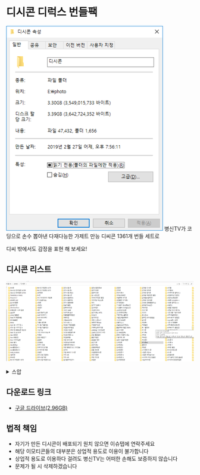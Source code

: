 ﻿# 디시콘 디럭스 번들팩
![알집](1.png)
병신TV가 코딩으로 손수 뽑아낸 다재다능한 가제트 만능 디씨콘 1361개 번들 세트로 

디씨 밖에서도 감정을 표현 해 보세요!

## 디시콘 리스트
![](2.png)
<details><summary>스압</summary>
<p>

1.  죠죠의기묘한디시콘
2. &lt;도깨비&gt; 깨비콘 통합
3. &lt;도깨비&gt; 깨비콘3
4. 101 디시콘 통합2
5. 1978411
6. 1세대 냥장콘 최신˛ver
7. 1정중한 사축콘
8. 2 칸장콘
9. 2017 달갤 케장콘
10. 2018롤드컵
11. 30참피콘
12. 30케장콘
13. 3D케장콘
14. 44빌런콘ver2
15. 586콘
16. 5등분 애니 1화
17. 5등분콘2
18. 5등분콘3
19. 6th 유댕콘
20. 6구축대와 홋포
21. 6월의 돌장콘
22. 765브라보콘
23. Aqours 내한 국뽕콘 v2
24. BB콘
25. BDZ콘
26. bt21콘
27. CB콘
28. CF 유댕콘!
29. DIO콘
30. Fate GO 만우절콘 ALTER
31. Fate GO 만우절콘 EXTRA
32. Friendship is Manly
33. Hoxycon 2
34. JANE콘 mk2
35. JBJ 수치플콘
36. jbj다용도콘
37. JohnCenaFace
38. K2병장콘 1~2차 합본
39. LGBT콘
40. LWA27움짤콘
41. M4A1의 해충박멸
42. MCU토르콘
43. MMD
44. NEW 벤 브로드콘 3
45. NEW 벤 브로드콘 4
46. NEW 벤 브로드콘 확장팩
47. NEW 빛 호 동 콘
48. New 유댕콘
49. New 유댕콘2
50. New 카구야님콘
51. NEW 통피
52. New윙콘up
53. new클장콘40 1
54. new클장콘40 2
55. node_modules
56. n설리콘
57. package-lock.json
58. package.json
59. PPAP콘
60. R6시즈 케장콘1 99개
61. R6시즈 케장콘2 42개
62. R6시즈 케장콘2 50개
63. re쯔장콘
64. RV콘
65. SNL 아이오아이 재등록
66. TT 갓죠콘16dx
67. V장콘
68. V장콘2
69. V장콘3
70. V콘
71. Walf 동방카츠콘
72. Walf 아이카츠1
73. Walf 아이카츠2
74. yarn.lock
75. ♥정세운콘♥
76. ♥정세운콘♥2
77. ㄷㅂㅂㅉ2
78. ㄹ엄콘
79. ㅌㅅㅌ
80. ㅌㅅㅌ2
81. 가렌콘
82. 가로쉬 돌장콘
83. 가브릴 드롭아웃I
84. 가브릴 드롭아웃II
85. 가윤이님
86. 가장 어두운 만와 콘
87. 가주콘
88. 간단 우중콘 7
89. 감동콘
90. 감정표현
91. 갓극기 모음
92. 갓극기와 친구들
93. 갓기머지콘 최종
94. 갓동콘
95. 강다니엘 꼬깔콘4
96. 강다니엘 덕콘
97. 강다니엘 케장콘 new
98. 강다니엘 콘
99. 강다니엘 콘2
100. 강다니엘 콘칩5
101. 강다니엘ㄳ콘
102. 강다니엘콘Beta
103. 강다니엘콘야3
104. 강다니엘콘콘콘
105. 강슬기통합
106. 강호의도리콘
107. 개구리 모음
108. 개구리콘 80선
109. 개꿀잼몰카케장콘
110. 개돼지콘
111. 개별소독정책
112. 개인사용ㅏㅏ
113. 개인용 고잠콘통합
114. 개인용 메모장콘
115. 개인용 케장콘
116. 개인용 통합몰카콘
117. 개인용 페페 V3
118. 개인용케쟝
119. 개정 레이디콘
120. 개정판씹타독구콘
121. 개좆데독구콘임시
122. 개편 탬탬콘 DLC 3개 합본
123. 갠구리
124. 갸갤 호도리 디시콘
125. 거미 3호
126. 거미 4호
127. 걸그룹여자친구1
128. 걸파스탬프콘48
129. 걸파카츠콘
130. 걸판카츠콘
131. 검~나웃긴콘
132. 게게겍 하린콘 통합
133. 게게겍의 하스스톤
134. 게이
135. 겐고로 검투사
136. 겐고로콘2
137. 격장콘 2016
138. 결경이콘2 (수정)
139. 경 찰 콘
140. 경고아이콘
141. 계란쥬리콘ver1
142. 계란쥬리콘ver2
143. 고란빵트립콘
144. 고백하는타카기양
145. 고오오급 사격케장콘
146. 고화질 팝팀에픽 수정
147. 곤충 좋은말콘
148. 골든가장콘
149. 곰갤슬기콘2
150. 공군디콘
151. 공군디콘2
152. 공평한국장콘
153. 공홈 레바콘
154. 국갤종합혀누콘
155. 국민기본콘
156. 국텐 카츠콘
157. 군갤콘
158. 군장콘
159. 군주콘
160. 굳건이콘V1
161. 귀여운 쥬쥬콘
162. 귀염뽀짝 아키콘
163. 귀염뽀짝 아키콘3
164. 균기콘모음1
165. 그 권총의 감성폭발 콘
166. 그 권총의 소녀감성 콘
167. 그냥만든케장콘
168. 그냥만든케장콘3
169. 그레모리2+흣짜콘
170. 그렘린과함께해요!
171. 극데메 움짤콘
172. 근로저스 6
173. 근본없는방도리콘3
174. 금은크리스탈콘 Alpha
175. 급식주먹콘
176. 급식충죠죠콘2
177. 긍정의 백금마스콘2
178. 기동거미 3호
179. 김민주 얼굴자랑콘
180. 김세정콘
181. 김세정콘11
182. 김세정콘12
183. 김세정콘13
184. 김세정콘2
185. 김세정콘3
186. 김세정콘9
187. 김소혜표정콘
188. 김재환 디시콘
189. 김재환 만두콘
190. 김재환 잡다콘
191. 김재환 착한련콘 통합
192. 김재환순얼해라2
193. 김채원 대유잼콘
194. 김채원 프듀통합콘 02
195. 김채원교수님콘1
196. 까마귀콘
197. 까마커콘
198. 깡깡깡
199. 깡시콘GX
200. 깡츠콘 49개 통합본
201. 깹이콘
202. 께꾸콘1
203. 꼬랑말콘
204. 꽉~ 담았다!
205. 꾸기콘
206. 꾸기콘2
207. 꾸라콘
208. 꾸라콘2
209. 꾸라콘3
210. 꾸라콘EX
211. 꿀빵 콘
212. 뀨헌콘
213. 나가토로 씨 콘
214. 나갤콘 2집Ver
215. 나갤콘 부두술사Ver
216. 나나히라 라인 한글콘
217. 나눔즈라아콘
218. 나리짤
219. 나리짤02
220. 나마쿠아콘 컬렉션 2
221. 나만당하는기만콘2
222. 나만쓰는믂장콘6
223. 나방콘 complete++
224. 나방콘 얼티밋+++
225. 나봉콘2
226. 나쁜말 데댕라콘
227. 나쁜말 에리이콘 Fin
228. 나코 귀를 기울이면콘
229. 나코 리얼리티콘1
230. 나코 베스트 통합콘
231. 나코 쇼콘 x 헐퀴
232. 나코 아이돌룸콘
233. 나코 주간아X에너지
234. 나코베스트 통합콘2
235. 나타센세 뮤즈콘
236. 나타센세 선샤인콘8
237. 나타콘 2
238. 나타콘 3
239. 나타콘 5
240. 나타콘 6
241. 나타콘 7
242. 나타콘 통합
243. 낙서소녀전선콘
244. 낚시콘
245. 남양븝유콘
246. 내가 쓸려고 만든 불법콘
247. 내가쓰려고만든포갤콘
248. 내가쓰려고만들
249. 내가쓸 5등분콘임
250. 냥냥콘3
251. 냥장콘bonus
252. 냥장콘encore
253. 냥장콘final
254. 냥장콘gift
255. 냥장콘special
256. 너굴나연콘
257. 너굴다현콘
258. 너굴맨
259. 너굴맨콘
260. 너굴미나콘
261. 너굴사나콘R
262. 너굴쯔위콘
263. 너굴콘!
264. 너무너무너무소혜콘
265. 너의 이름은콘2
266. 너의 이름은콘3
267. 너의이름은콘3
268. 네로콘
269. 네오 걸장콘 개정판
270. 네오 걸장콘 확장판
271. 녤니콘 통합
272. 녤디시콘
273. 논땅콘2
274. 놀란흑형콘
275. 농담액기스
276. 누렁이콘
277. 누이픅카
278. 눈물콘2
279. 뉴 땅장콘
280. 뉴 방도리 독구콘
281. 뉴 방장콘3
282. 뉴 컴공콘3
283. 뉴 하스스톤 잡짤
284. 뉴레벨콘
285. 뉴레벨콘2
286. 뉴레벨콘3
287. 뉴배그장콘
288. 뉴윙콘2up
289. 뉴윙콘3임
290. 뉴클장콘
291. 뉴턴센세 30참피콘 
292. 뉴호장콘
293. 느갤콘 99
294. 느그스티콘
295. 느그이름콘
296. 니노콘
297. 닌겐상콘 GIF
298. 닌겐상콘 HD
299. 닌겐상콘 아스트랄
300. 다니엘콘야
301. 다니엘콘야2
302. 다비리콘 II
303. 다시만든 쿄코콘!
304. 다크소울 제스처콘
305. 다크소울3 콘
306. 다크소울3콘콘
307. 다현콘1
308. 다현토끼콘1
309. 다현토끼콘2
310. 단간론파 V3 케장콘 4
311. 단간콘20
312. 달갤 네덕콘
313. 달갤 페그오콘 종합
314. 달달한 달타냥콘 확장팩
315. 달묘콘통합2
316. 달방33콘
317. 달의연인
318. 달의연인 뾰콘
319. 달장콘1
320. 담요다현콘EE
321. 닼갤콘
322. 닼소 디시콘
323. 대 호 동 콘
324. 대 호 동 콘 10
325. 대 호 동 콘 2
326. 대 호 동 콘 3
327. 대 호 동 콘 5
328. 대 호 동 콘 6
329. 대 호 동 콘 7
330. 대독일콘卐
331. 대소련콘
332. 대커닼쥬리콘
333. 대항해시대2
334. 대휘콘♥2
335. 댄나콘 ver2
336. 댓글B
337. 댕껄룩콘1
338. 댕댕이것저것
339. 댕댕이스까콘
340. 댕댕이콘
341. 댕댕콘 글자
342. 댕댕콘추천셋1
343. 댕댕콘추천셋2
344. 던갤콘2탄
345. 던붕이콘
346. 던전 밥
347. 던파 엔피씨콘 1
348. 던파 착한련콘2
349. 덤보콘통합1
350. 데바데 매튜콘
351. 데바데 매튜콘 V2
352. 데바데 메그콘
353. 데바데데데
354. 데바데잡탕콘2
355. 데바데착한련2
356. 데스티니차일드눈물콘
357. 데스파이콘
358. 데차 혼종콘 ACT3
359. 도깨비디시콘
360. 도깨비콘
361. 도마13 만화 디시콘
362. 도마13 만화 디시콘2
363. 도여니콘 1
364. 도하어빠콘3
365. 독구콘
366. 돌아온 리갤여신콘
367. 돌아온 클저카츠
368. 돌아온 펠장콘
369. 돌장콘 합본팩
370. 동기갤 통합콘2 확장판
371. 동물농장
372. 동방 매도콘
373. 동방 볼짤콘 대사모음
374. 동방 볼짤콘 표정모음
375. 동방 볼짤콘4
376. 동방 볼짤콘5
377. 동방 볼짤콘7
378. 동전콘1~3합본+
379. 동호갤콘
380. 동호디시콘
381. 동호배코콘
382. 동호배코콘2
383. 동호요거트콘
384. 돼지머지콘
385. 두부콘
386. 둡갤 둡장콘
387. 드라마 &lt;도깨비&gt; 깨비콘
388. 드라마&lt;도깨비&gt;깨비콘
389. 등산카페스페셜에디션
390. 디디엘씨콘
391. 디럭스 집요정콘
392. 디시콘 카운터
393. 따봉맨 콘
394. 땅장콘 2 DLC
395. 땅장콘 3 쓰리
396. 땅장콘 리마스터
397. 떼껄룩
398. 떼껄룩콘
399. 떼껄룽콘
400. 떽띠한 소혜콘
401. 떽커장콘
402. 뚝갤통합콘1
403. 뚝갤통합콘2
404. 뚠냥콘모음
405. 띠껍티콘
406. 띠껍티콘+
407. 띵박콘 GOLD
408. 라고 말합니다
409. 라비 쭐어콘2
410. 라이언전콘
411. 란코극장con
412. 랜드러너 셋째
413. 랜드러너와 친구들
414. 랜서니콘
415. 랩몬스터콘
416. 랫서팬더콘
417. 러블리즈 고란 무민
418. 러블리즈 류수정
419. 러블리즈 이것저것 2탄
420. 러블리즈 이것저것1탄!
421. 러블리즈 지수 벱솔
422. 러블리즈 케이
423. 러블리즈Ultimate
424. 러블리즈싱데렐라콘
425. 럽갤쟤콘2
426. 럽다5콘
427. 럽사캐콘
428. 럽사캐콘 두 번째
429. 럽장콘
430. 레인보우식스 착한련콘
431. 레진 여자친구 디시콘
432. 로게브콘DLC2 50ver
433. 로게브콘final
434. 로리츤콘2
435. 로보토미 직원 움짤콘
436. 로보토미 케장콘
437. 로스트타임X트와이스
438. 로오즈콘
439. 로코콘
440. 로코콘확장팩
441. 로코콘확장팩2
442. 롤챔콘2
443. 롤프콘2
444. 루딱이콘
445. 루세트쟝
446. 루아녹스콘통합
447. 르스쟝
448. 르스쟝2
449. 리 리콘1
450. 리 리콘2
451. 리듬돌죽콘
452. 리본콘上
453. 리붕콘
454. 리사수콘 피나클릿지
455. 리요콘
456. 리요콘 만우절
457. 리즈바이페 디시콘
458. 린린콘
459. 릴리콘DX
460. 마루야마 아야 ♪
461. 마마마 착한련콘
462. 마마무갤 디시콘
463. 마미손콘
464. 마법근육콘2
465. 마영전 뀨장콘
466. 마영전 뀨장콘 묶음
467. 마영전 댕댕이 디시콘
468. 마영전 만두이모티콘
469. 마요이 디시콘
470. 마을 주민콘
471. 마츠바라 카논 ❃
472. 마키 표정모음 2
473. 마키 표정모음 3
474. 마히로콘3
475. 만갤 만붕쿤콘 베타
476. 만두곰1
477. 만두콘 무료
478. 만두콘2
479. 만우절안톤콘
480. 만화콘5
481. 만화콘7
482. 만화콘8plus
483. 말많은 블랙핑크 디시콘
484. 망개콘!
485. 망개콘! 2
486. 망갤 린쟝 헤기콘 합본
487. 망갤린쟝콘RISE
488. 망겜방콘 최종
489. 매운맛 루나콘 ver5
490. 매운맛루나콘 ver4
491. 머장콘
492. 머쟝콘
493. 머펫쨩콘
494. 멍뭉콘S
495. 메구밍콘
496. 메두사 착한련콘
497. 메모장콘+
498. 메모콘
499. 메이드래곤 칸나
500. 메이플 히어로콘
501. 메인어 디시콘 2
502. 메인어콘 1
503. 메타몽 디시콘
504. 메타몽 디시콘2
505. 멘헤라 SD
506. 멘헤라 겨울
507. 멘헤라 움짤2
508. 멘헤라걸
509. 명박콘
510. 모기물렸다
511. 모기콘
512. 모던콘 실용회화
513. 모르겠어요콘
514. 모리모리
515. 모리모리2
516. 모모링콘
517. 모모링콘2
518. 목요일의 플루트 통합2
519. 목요일의 플루트4
520. 몬붕쿤콘 1
521. 몬스터헌터 월드콘
522. 몬스터헌터월드콘
523. 묘장콘!
524. 무드등콘 수정판
525. 무민콘 리뉴얼
526. 무빙바바
527. 무빙바바s2
528. 문과생콘 확장팩
529. 문과콘
530. 문과콘 2호
531. 문예부 착한련콘 통합판
532. 문재인 통합콘 오메가
533. 문재인대통령님디시콘
534. 물갤 나타2학년콘1
535. 물갤 나타3학년콘1
536. 물갤 나타마루비콘1
537. 물갤 선샤인콘5
538. 물갤 선샤인콘8
539. 물갤케장콘
540. 물거북 칼라완
541. 물리치료
542. 물리치료 통합
543. 물장콘 디 오리진
544. 물장콘 컬렉션 2
545. 물장콘 컬렉션 6
546. 물장콘 컬렉션 9
547. 뮤즈 착한련콘 4
548. 뮤즈 착한련콘 5
549. 뮤쿠아케장콘1
550. 미갤콘 ver1
551. 미년콘2
552. 미사모통합장콘
553. 미쿠다요 V3
554. 미투의여신콘
555. 민경훈콘3
556. 민수콘
557. 민트4컷콘25
558. 민트콘
559. 민현케장콘
560. 민현콘1
561. 민현콘2
562. 밀리시타 라인 스탬프 콘
563. 밀리시타움짤콘베타
564. 밀장콘NEW1
565. 바니콘01
566. 바바
567. 바비힐콘
568. 박수콘
569. 박우진 만두콘
570. 박우진케장콘
571. 박우진콘
572. 박원순과 이것저것
573. 박지훈 만두콘2
574. 박지훈 케장콘
575. 박지훈디시콘
576. 반공콘
577. 발디콘
578. 밤비짱콘
579. 밤비콘
580. 방갤콘1
581. 방갤콘2
582. 방도리 실패콘 v2
583. 방장콘 나머지 통합
584. 배 리 나 콘 3
585. 배그장콘 통합본
586. 배리더콘2
587. 배씨콘 8
588. 배씨콘 with 곰인형
589. 배진영 발챙이콘
590. 배진영케장콘
591. 배진영콘
592. 배추콘
593. 배코콘
594. 백묘 케장콘 통합본1
595. 백묘 케장콘 통합본2
596. 백묘카츠콘 통합1
597. 벨마갤찐빵콘
598. 벨마갤찐빵콘2
599. 벽람완장
600. 벽람항로 눈물콘2
601. 벽람항로디시콘 new
602. 벽람항로디시콘ver3
603. 벽람항로디시콘ver4
604. 벽람항로통합움짤콘2
605. 별나비
606. 별나비콘2
607. 병장용 호동콘 改
608. 보급형달장콘
609. 복
610. 복수자들 케장콘
611. 복수자들 케장콘2
612. 복수자들 케장콘3
613. 본인전용디시콘
614. 볼트 보이 A
615. 볼트 보이 D
616. 볼트 보이 통합콘
617. 볼트걸과 토도키군
618. 볼트보이
619. 봇치컬러즈통합
620. 부끄러움은 디시콘 2
621. 부쿠부콘mk3
622. 불타는콘
623. 붓싼콘
624. 붕괴 붕카츠콘 v1
625. 붕괴 붕카츠콘 v2
626. 붕괴3콘 슈퍼에디션
627. 붕괴3콘보너스에디션
628. 붕괴망가콘 ver2
629. 붕쿤콘remix
630. 브더 레피안젤콘 마스터
631. 브더 망몽콘1
632. 브더 브붕쿤콘 베타
633. 브더 워터보이즈1
634. 브더 위대한 브네상스
635. 브더 잡탕콘 A
636. 브더 저니
637. 브더 찐위일체콘 베타
638. 브륜콘2
639. 블렌디드 술장콘
640. 블소서연통합콘
641. 비공식 메이커콘 50
642. 비공식 메이커콘 50ㅡ2
643. 비공식케장콘99개통합
644. 비모콘 디럭스
645. 비비안콘
646. 비인가티나쟝콘
647. 빅바 동장콘
648. 빛 호 동 콘
649. 빛쥬리콘2
650. 빨간 마티즈콘
651. 빵떡콘 합본 1
652. 빵애니 스피드콘3
653. 뿔버섯콘
654. 사나갤러s 디시콘
655. 사나의콘2점1
656. 사나의콘3
657. 사나의콘6
658. 사도마조히즘콘
659. 사신짱드롭킥콘정식판
660. 사우스 파크 콘 2
661. 사이버망령콘
662. 사이버망령콘 언더테일에디션
663. 사이좋은 엘갤러2
664. 사이좋은 엘갤러3
665. 사장콘 2
666. 사장콘통합본
667. 사쿠라 쭈굴콘2
668. 사탄 콘
669. 새국갤국장콘
670. 샌재콘
671. 샤크소혜1 DLC1
672. 샤크소혜2 DLC1
673. 섀도우버스스까콘
674. 섀도우버스질답콘
675. 섀버콘
676. 섀장콘+
677. 섀장콘2
678. 서새봄콘
679. 서울노동자 플러스
680. 서울노동자콘4
681. 서인콘
682. 선샤인 볼짤콘 확장팩
683. 선샤인 착한련콘
684. 선샤인 착한련콘 3
685. 선샤인 착한련콘 4
686. 선샤인 착한련콘 5
687. 세나착한련콘 통합 02
688. 세나케장콘 통합 01
689. 세라장기요움8쩜5
690. 세운리틀걸콘
691. 세장콘
692. 센터하자황민현
693. 소녀전선 SD콘1
694. 소녀전선 디시콘 최종
695. 소녀전선 디시콘 최종2
696. 소녀전선 무빙콘
697. 소녀전선 믹스콘♪
698. 소녀전선 애니콘
699. 소녀전선 연필콘2
700. 소녀전선 찰떡콘
701. 소녀전선 캘리코콘
702. 소녀전선 케장콘 1
703. 소녀전선 케장콘 넘버通
704. 소녀전선 케장콘 넘버원
705. 소녀전선거미콘
706. 소녀전선뉴비응대콘투
707. 소녀전선만화콘2
708. 소녀전선믹스콘
709. 소녀전선콘추가
710. 소붕쿤콘
711. 소아온3기콘
712. 소오녀전선솦모콘
713. 소오녀전선솦모콘2
714. 소울워커 통합콘
715. 소울워커 통합콘2
716. 소장콘1
717. 소전 공식콘 한글버전
718. 소전 그림판콘 +
719. 소전 데스피그콘
720. 소전 띠껍티콘 플러스
721. 소전 병장K2콘
722. 소전 전술요정콘
723. 소전 채색콘 3
724. 소전악동콘
725. 소전카츠콘1
726. 소중한기억콘
727. 소혜콘리뉴얼
728. 손채영 콘
729. 솜검콘2
730. 쇼죠젠센 케장콘
731. 수녀
732. 수확제 달타냥콘
733. 순멕콘
734. 술장콘 new 1판
735. 술장콘vol5
736. 슈가맨 유댕콘
737. 스고이콘
738. 스까콘30
739. 스댕라콘 50ver
740. 스도리카 케장콘
741. 스도리카 케장콘2
742. 스마갤콘
743. 스마갤콘2
744. 스위스다현콘
745. 스카프곰
746. 스타워즈 명장면 콘
747. 스타콘+
748. 스투 착한련콘
749. 스폰지밥콘
750. 스푸키즈
751. 스푸키즈 유식대장
752. 슥지콘1
753. 슥지콘2+b
754. 슬갸콘 수정
755. 슬갸콘2
756. 슬기콘
757. 슬픈 개구리 페페 
758. 슬픈 개구리 페페2
759. 슬픈 고양이콘
760. 슬픈개구리 페페 완전판
761. 슬픈개구리콘
762. 슻붕쿤 콘
763. 슼갤댕댕콘수정
764. 시공수장티콘
765. 시끌별 라무콘V2
766. 시나모롤 스까
767. 시장콘
768. 신 롭갤콘 1
769. 신 롭갤콘 2
770. 신 확팩 대비 디시콘
771. 신기한 고양이 큐쨩
772. 신데마스 볼짤 2
773. 신돈
774. 신침착맨통합콘5
775. 신카이 마코토
776. 실용레벨콘
777. 실용레벨콘2차
778. 실장석콘
779. 싫은말콘
780. 심영
781. 심해서함 1
782. 심해서함콘
783. 쌍욕콘
784. 쓰고싶어만든옴걸콘
785. 씨벌탱!
786. 씹덕콘2018 5월11일
787. 씹타 밀붕쿤콘
788. 아갤콘리부트개조판
789. 아갤콘올스타즈vol 2
790. 아갤한자콘
791. 아갤한자콘2
792. 아는다현콘
793. 아는토끼콘
794. 아는형님 러블리즈콘3
795. 아린콘2
796. 아무도안쓸 소전콘
797. 아미고 유정콘
798. 아스날콘 50장
799. 아야콘 2
800. 아오바콘
801. 아옷치
802. 아이깡츠 1
803. 아이깡츠 2
804. 아이돌룸울와이모티콘
805. 아이마스 만족콘
806. 아이마스 피자콘
807. 아이마스갤콘
808. 아이마스케장콘03
809. 아이오아이 무대사콘
810. 아이오아이 아는형님콘
811. 아이오아이 아미고TV콘
812. 아이오아이 유닛
813. 아이즈원 멤버콘
814. 아이즈원 최예나콘3
815. 아이즈원 케장콘
816. 아이즈원 포상콘
817. 아이즈원시티콘 01
818. 아이즈원츄2화디씨콘
819. 아이즈원콘MK5
820. 아이카츠 움짤
821. 아이카츠 움짤2
822. 아이카츠콘EX
823. 아카가 없찐콘
824. 아콩콘
825. 아쿠아콘 5탄
826. 아쿠아콘2
827. 아쿠아콘3
828. 아쿠아콘6
829. 아탈콘
830. 아탈콘 2
831. 아하아하맨콘
832. 아함따크 01
833. 악동 리베롤콘
834. 악마 호무라콘
835. 악플방지콘
836. 안장콘
837. 안좋은말콘
838. 안팽이콘 + 임시
839. 안형섭 착한련콘
840. 앙갤용 개추콘
841. 앙스타 좋은말콘 업뎃
842. 앙스타게장콘
843. 앙스타게장콘2
844. 앙스타만쥬
845. 앙장콘
846. 앙장콘통합01
847. 앙장콘통합02
848. 애니마스콘3
849. 애니윙콘
850. 애붕이콘
851. 애잔한 개구리 김민주
852. 앨런 다비리콘
853. 앱글 방장콘 통합
854. 앳여콘2
855. 야갤
856. 야갤만화
857. 야숨콘 version3
858. 얍얍콘2
859. 어둠의 메갈리아
860. 어릴 스까콘
861. 어메이징 하스스톤
862. 어버이연합콘
863. 어부콘
864. 어부콘v2
865. 어탐콘3
866. 언ㅡ오피샬 집요정콘 1
867. 언더테일 시청콘
868. 언더테일2
869. 언더테일콘
870. 언지원콘re
871. 엄마콘 소프트체인지
872. 엄예나연콘
873. 에라토호 콘
874. 에리디시콘1
875. 에리이콘 2
876. 에반쟝콘
877. 에브리맨
878. 에비츄콘
879. 에픽세븐 움짤콘
880. 엑박콘
881. 엘소드 착한련콘
882. 엘소드 착한련콘2
883. 엘소드 케장콘
884. 엘소드 케장콘 2
885. 엘소드 하자
886. 엘소드쭐어콘2
887. 엠갤맛 삼국지콘
888. 엠갤맛아이즈원콘4B
889. 엠갤맛아이즈원콘5
890. 엠갤맛아이즈원콘6
891. 엠드컵 콘
892. 여로 콘
893. 여친갤 대충쓰는콘。
894. 여친갤 머지콘
895. 여친갤 멤버콘2
896. 여친갤 멤버콘3。
897. 여친갤 멤버콘4
898. 여친갤 설리콘
899. 여친갤 신비엄지콘
900. 여친갤 움짤콘1
901. 여친갤 움짤콘2
902. 여친갤 일반동사콘
903. 여친갤 케장콘좋은말콘
904. 여학생시리즈
905. 연습생갤러리콘
906. 연습생갤콘
907. 연습생갤콘2
908. 옃갤노력콘과설리콘
909. 예리미콘2
910. 예토찐따콘2
911. 오등분콘4
912. 오라방콘
913. 오마이걸 반하나콘
914. 오마이걸디시콘2
915. 오버로드 케장콘
916. 오버로드콘 plus
917. 오버워치 개비스콘
918. 오버콘 1호
919. 오피셜 아울콘 첫번째
920. 오피셜 케장콘1
921. 오피셜 케장콘2
922. 오피셜 케장콘3
923. 오피셜 케장콘4
924. 오피셜 케장콘5 재업
925. 오피셜 케장콘6
926. 오피셜케장콘1~6통합
927. 옹콘2
928. 옹콘3
929. 와!
930. 와우체고
931. 요정시간콘
932. 우리원콘+
933. 우리핵
934. 우리핵만능움짤콘
935. 우시콘 슈퍼
936. 우에노 선배 2
937. 우울개구리
938. 우울개구리30
939. 움자매콘
940. 움직이는 야생콘 
941. 움직이는 희키콘
942. 움직이는개구리
943. 움직이는뿅갤콘!수정
944. 움직이는참피콘
945. 워너원 김재환콘
946. 워너원강다니엘콘
947. 워너원고2
948. 워너원디시콘
949. 원아페젝콘
950. 원조참피콘
951. 웦콘 4
952. 위꼴콘
953. 윙갤너굴콘
954. 윙깅콘합1
955. 윙크콘합콘2
956. 유가미콘2
957. 유댕콘
958. 유동도라에몽콘
959. 유루캠 애니콘
960. 유루캠 움짤 Δ 콘
961. 유선호 착한련콘 2
962. 유적이 가족이 된 콘
963. 유정콘
964. 유정콘2
965. 윤소림콘
966. 윳코극장con
967. 윽액윽액1+2
968. 은냥콘
969. 은지원 쁘앱콘
970. 읍읍
971. 응팔 댕댕이콘
972. 응팔 댕댕콘
973. 응팔 시바콘
974. 이과콘
975. 이국주 감칠맛
976. 이국주 볼케이노맛
977. 이대휘콘
978. 이리야콘 액기스
979. 이리야콘2
980. 이리야콘3
981. 이상한 언더테일 디시콘
982. 이승윤콘
983. 이야기를 잘 들어주는 콘
984. 익스트림술장콘
985. 인간 그만두는콘
986. 일뽕박살콘
987. 일상 하카세 2
988. 일자눈콘 Ver1
989. 자기과시 콘
990. 자기과시+애미과시
991. 작전파이널
992. 잡 크퀘콘
993. 잡 크퀘콘 2
994. 장원영 통합디시콘
995. 장원영 통합디시콘2
996. 장혜다람이
997. 재규어콘
998. 정갤콘
999. 정갤콘 2
1000. 정세운케장콘 통합
1001. 정세운케장콘통합2
1002. 정세운콘2
1003. 정세운포뇨디시콘
1004. 정신오염콘
1005. 정중한물갤콘!!
1006. 정채연 디시콘
1007. 제비제콘
1008. 제비제콘2
1009. 젝닝맨콘1
1010. 젝닝맨콘2
1011. 젝뽀콘
1012. 젭케장콘2
1013. 조선콘
1014. 조센콘 1+2합본+3 99개
1015. 조센콘 6
1016. 조유리 통합콘2
1017. 조유리디시콘01
1018. 존 시나 + 기타
1019. 좀비랜드사가콘
1020. 종합 꿀깅 콘
1021. 좋은냥콘A
1022. 좋은말콘
1023. 좋은말콘 스페셜 에디션
1024. 죠타로 콘
1025. 주간아이돌 아린콘
1026. 주간아이돌아이오아이
1027. 주갤용 케장콘 01
1028. 주과장
1029. 주디콘
1030. 주문토끼샤로콘
1031. 주붕콘 Beta
1032. 주시콘
1033. 주시콘2
1034. 주식투자케장콘v2
1035. 주아돌러블리즈콘
1036. 주토 케장콘 1앤2 합본
1037. 주토피아
1038. 죽순콘
1039. 죽창콘
1040. 준수콘
1041. 준수콘2
1042. 준수콘3
1043. 줍줍녤디시콘
1044. 중갤디펜스콘
1045. 중갤디펜스콘2
1046. 즉당콘 세트
1047. 지수콘1
1048. 지쟈스콘
1049. 집요정콘
1050. 집요정콘  2
1051. 집요정콘 4
1052. 집요정콘EX
1053. 짬뽕케장콘30
1054. 짭걸루콘
1055. 짱구움짤콘
1056. 쩩스키콘3
1057. 쩩스키콘4
1058. 쭐어 그체콘
1059. 찌그러진 개구리+
1060. 찌그러진개구리콘 ver2
1061. 찌그러진개구리콘v3
1062. 찌그러진페페하이재킹
1063. 차칸트콘수정
1064. 착한 미년콘2
1065. 착한JBJ콘2
1066. 착한나연콘v4
1067. 착한녤콘
1068. 착한둡콘 시즌2
1069. 착한련 나쁜말콘
1070. 착한련콘
1071. 착한련콘 다현 수정본
1072. 착한련콘 던파1 완성
1073. 착한련콘 븝미 에디션
1074. 착한련콘 소녀전선판+
1075. 착한련콘 소전 에디션
1076. 착한련콘 유댕ver
1077. 착한련콘 유댕ver 2
1078. 착한련콘 조이
1079. 착한련콘 쯔위
1080. 착한련콘 채영 ver3
1081. 착한련콘2
1082. 착한모코콘 통합
1083. 착한방콘47
1084. 착한배콘5
1085. 착한세운콘
1086. 착한세운콘+케장콘
1087. 착한옹콘
1088. 착한우진콘2
1089. 착한윙콘ver2
1090. 착한종현콘
1091. 착한케콘
1092. 착한현콘
1093. 참피 움짤 03
1094. 참피콘 DLC
1095. 참피콘 디럭스
1096. 참피콘 스탠드 얼론
1097. 참피콘 시즌 패스
1098. 참피콘 점블
1099. 참피콘3
1100. 채영콘+
1101. 챈오후콘EX
1102. 챙갤콘
1103. 챙장콘 통합콘
1104. 챠링 미라이콘 v2
1105. 처녀충콘 디럭스
1106. 철구콘♥
1107. 철모티콘!2
1108. 철부지 소녀 단이　
1109. 철장콘
1110. 철장콘 세번째 1
1111. 철장콘2
1112. 철장콘스페셜에디션
1113. 철장콘얼티밋
1114. 쵀신캐장콘 
1115. 쵀신케장콘3
1116. 최예나콘합본
1117. 최유댕콘3
1118. 최유정 수학여행
1119. 최유정커멋콘ver1
1120. 춘전4
1121. 춤추는멍멍이콘
1122. 츠유콘
1123. 치바 에리이 붐바야콘
1124. 카시코이요하네콘
1125. 카오게이
1126. 카쿄인 콘
1127. 칸장콘改5쩜75
1128. 칸코레 99 개콘
1129. 칸코레 99 개콘 2
1130. 칸코레 고추병신
1131. 칸코레 유보트
1132. 칸코레 키요시모
1133. 칸코레움짤
1134. 캣버그!
1135. 캣벅
1136. 캣츠볼
1137. 커여움끝판왕 유정2
1138. 커여움끝판왕유정
1139. 커장콘
1140. 컴붕콘 Rev1
1141. 케모노프렌즈 잡탕콘2
1142. 케모티콘
1143. 케모프움짤통합콘1
1144. 케이온 움짤콘2
1145. 케장콘
1146. 케장콘 10
1147. 케장콘 11
1148. 케장콘 12
1149. 케장콘 5
1150. 케장콘 6
1151. 케장콘 7
1152. 케장콘 8
1153. 케장콘 9
1154. 케장콘 리마스터
1155. 케장콘 만듬
1156. 케장콘 모음1
1157. 케장콘 모음2
1158. 케장콘 알짜배기콘
1159. 케장콘 액기스
1160. 케장콘 조선 에디션1
1161. 케장콘 추가
1162. 케장콘 추가 2
1163. 케장콘 추가 3
1164. 케장콘 콜렉션 6 new
1165. 케장콘 크루세이더즈 2
1166. 케장콘 통합본
1167. 케장콘2
1168. 케장콘3
1169. 케장콘4
1170. 케장콘통합 2
1171. 케장콘통합 3
1172. 케장콘통합 오 재업
1173. 케장콘프라이빗에디션
1174. 케장콘핑크에디션
1175. 켄타깅콘
1176. 켄타카츠콘2
1177. 코바야시네 메이드래곤
1178. 코요미 콘
1179. 코인독구콘
1180. 코인명사콘3
1181. 코지마콘
1182. 코코로콘 2
1183. 쿄모티콘
1184. 쿄모티콘 2탄
1185. 쿠쿠리 50개 플러스
1186. 쿠파+부끄콘
1187. 쿨라인콘
1188. 쿰척콘
1189. 쿼터갓도리콘 2
1190. 퀸권콘feat성종
1191. 큡즈콘ver2
1192. 큡즈콘ver4 유선호
1193. 크갤콘
1194. 크린본가
1195. 크보감독
1196. 크케장콘
1197. 크케장콘2
1198. 크케장콘3
1199. 크케카츠 시즌1
1200. 크퀘 시즌2 케장콘
1201. 크퀘그림판콘
1202. 크퀘그림판콘2
1203. 크퀘노오오력콘2+
1204. 크퀘이모티콘
1205. 큰스톰콘
1206. 클갤QQ콘v2
1207. 클갤실전압축답변콘5
1208. 클갤콘통합패키지2
1209. 클갤티나콘
1210. 클로저스 정복콘
1211. 클로저스 착한련콘v2a
1212. 클로저스 콘
1213. 클로저스 혼종디시콘1
1214. 클저 공홈콘
1215. 클저 노오오력콘 1
1216. 키배도우미 베타
1217. 키배콘 리메이크
1218. 타노시콘
1219. 타입문혼종콘임
1220. 타카기콘
1221. 타카기콘3th
1222. 탈갤달장콘
1223. 태극콘 gif수정본
1224. 태진아 콘
1225. 태진아콘
1226. 테레사 짭 착한련콘
1227. 테리어몬
1228. 테미 기여어!
1229. 테장콘 IV
1230. 토갤 우주세기콘 최종판
1231. 토갤콘 모음집
1232. 토깽이콘2
1233. 토마스콘
1234. 토토가콘
1235. 톨피콘 라스트
1236. 통합 집요정콘
1237. 통합 혜련콘
1238. 통합둘기콘
1239. 통합소울워커 참참콘
1240. 통합월장콘 6
1241. 트간아콘
1242. 트럼프콘
1243. 트와이스 샤샤샤 디시콘
1244. 트와이스갤콘
1245. 트와이스디시콘
1246. 트와이스케장콘 트장콘
1247. 특촬케장콘에그제이드
1248. 틀딱콘
1249. 티장콘2
1250. 팅게콘 Ex
1251. 파오우르무콘
1252. 파이날 특촬케장콘 1
1253. 파이싸콘
1254. 파자마다현콘
1255. 파티앵무새
1256. 판다독 무료
1257. 판린콘 리뉴얼
1258. 판크린콘
1259. 팝콘콘
1260. 팝콘팝콘
1261. 팝팀에픽
1262. 팬더뇸
1263. 퍙갤 합본콘 ver 1
1264. 페도는신고하자☆
1265. 페러렐콘
1266. 페이트디시콘1
1267. 페이트움짤모음
1268. 포뇨랑세운콘
1269. 포레스트뀨렘콘
1270. 포켓몬 개구리
1271. 포켓몬도배콘 썬문+a
1272. 폭심만만 데이브 코삭콘
1273. 폽핀 방장콘 통합
1274. 푸치푸치
1275. 프듀101 김세정콘ver2
1276. 프듀101김소혜디시콘
1277. 프듀2 먼스콘
1278. 프듀48 미우콘
1279. 프듀48 배윤정콘
1280. 프로듀스101 갤러리
1281. 프로듀스101 갤러리v6
1282. 프로듀스48 프붕쿤콘
1283. 프로미스나인 이새롬
1284. 프리야콘
1285. 프리좋은말
1286. 프리좋은말2
1287. 프리즈마 이리야
1288. 프리즈마 이리야2
1289. 프리즈마 이리야3
1290. 프붕이콘 베타
1291. 플래티넘 스타즈
1292. 핑구콘
1293. 핑구콘2
1294. 하나요 표정모음1
1295. 하린콘 1~3통합
1296. 하성운콘 
1297. 하스 얼굴콘 통합
1298. 하스스톤
1299. 하스스톤 1등콘
1300. 하스스톤 말풍선콘
1301. 하스스톤 상어팀콘
1302. 하스스톤 여관주인
1303. 하스스톤 영웅 얼굴
1304. 하스스톤 움짤들
1305. 하스스톤 움짤콘
1306. 하스스톤 인성질 움짤콘
1307. 하스스톤 잡짤 ver스까
1308. 하스스톤 잡짤들
1309. 하스스톤 항복 움짤콘
1310. 하슬라GIF콘ver1
1311. 하얀고양이 大통합콘
1312. 한자콘
1313. 한자확장콘
1314. 함장콘
1315. 함장콘 2
1316. 핫 산 콘
1317. 해끠콘2
1318. 해명콘
1319. 해축 세레머니콘
1320. 해충콘 주말예능
1321. 해피투게더 사나콘
1322. 햄장콘 합본팩2
1323. 헤세 움짤콘 레전드 1
1324. 혀누콘2
1325. 혐분논란
1326. 혐장콘
1327. 혜원과 광배사이 2
1328. 혜장콘
1329. 혜장콘2
1330. 호동콘 리뉴얼
1331. 혼모노콘
1332. 혼밥충콘
1333. 혼케모노콘
1334. 홍짱짱콘2018
1335. 화방녀콘2
1336. 화사 대축제
1337. 화사콘
1338. 황녀콘
1339. 황민현갤콘2
1340. 황민현콘
1341. 황족첼시 디시콘
1342. 후전드 이승우 디시콘
1343. 훔바콘
1344. 흑린이콘
1345. 흑잔콘
1346. 흔들어라 자리야콘
1347. 흙수저 오구 확장
1348. 흙수저 프렌즈
1349. 흠터레스팅콘 패치판
1350. 흠터레스팅콘 헌정판
1351. 흣짜+그레모리콘
1352. 희노애락 만능댕댕콘
1353. 희키만화콘
1354. 히어로물 명장면 콘 2
1355. 히어로즈 스프레이
1356. 히카리오 카자시테
1357. 히트콘
1358. 히트콘2
1359. 힌갬콘
1360. 힌갬콘2
1361. 힢장콘
</p>
</details>

## 다운로드 링크
* [구글 드라이브(2.96GB)](https://drive.google.com/file/d/1iVdo1jQUjABMfaUpLy6LAQSaJRaquDn3/view?usp=sharing)

## 법적 책임
* 자기가 만든 디시콘이 배포되기 원치 않으면 이슈탭에 연락주세요
* 해당 이모티콘들의 대부분은 상업적 용도로 이용이 불가합니다
* 상업적 용도로 이용하다 걸려도 병신TV는 어떠한 손해도 보증하지 않습니다
* 문제가 될 시 삭제하겠습니다

